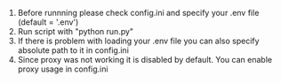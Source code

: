 1. Before runnning please check config.ini and specify your .env file (default = '.env')
2. Run script with "python run.py"
3. If there is problem with loading your .env file you can also specify absolute path to it in config.ini
4. Since proxy was not working it is disabled by default. You can enable proxy usage in config.ini
